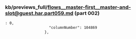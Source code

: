 ### kb/previews_full/flows__master-first__master-and-slot@guest.har.part059.md (part 002)

```md
: 0,
                    "columnNumber": 104869
                  },

```

```
